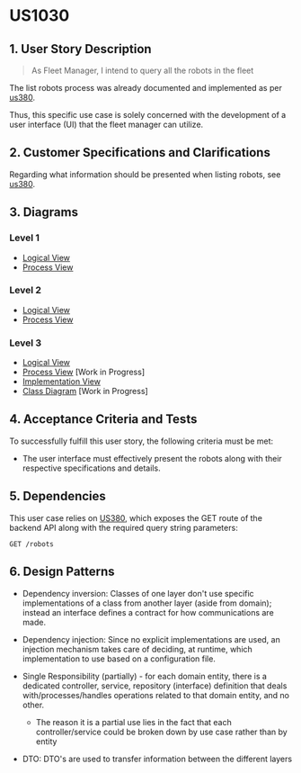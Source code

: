 # US1030

## 1. User Story Description

> As Fleet Manager, I intend to query all the robots in the fleet

The list robots process was already
documented and implemented as per [us380](../us380/README.md).

Thus, this specific use case is solely concerned with the
development of a user interface (UI) that the fleet
manager can utilize.


## 2. Customer Specifications and Clarifications

Regarding what information should be presented when listing robots, see [us380](../us380/README.md).

## 3. Diagrams

### Level 1

-   [Logical View](../general-purpose/level1/logical-view.svg)
-   [Process View](./level1/process-view.svg)

### Level 2

-   [Logical View](../general-purpose/level2/logical-view.svg)
-   [Process View](./level2/process-view.svg)

### Level 3

-   [Logical View](../general-purpose/level3/logical-view.svg)
-   [Process View](./level3/process-view.svg) [Work in Progress]
-   [Implementation View](../general-purpose/level3/implementation-view.svg)
-   [Class Diagram](./level3/class-diagram.svg) [Work in Progress]

## 4. Acceptance Criteria and Tests

To successfully fulfill this user story, the following criteria must be met:

- The user interface must effectively present the robots along with their respective specifications and details.

## 5. Dependencies

This user case relies on [US380](../us380), which exposes the GET route of the backend API along with the required query string parameters:

```
GET /robots
```

## 6. Design Patterns

-   Dependency inversion: Classes of one layer don't use specific implementations of a class from another layer (aside from domain); instead an interface defines a contract for how communications are made.

-   Dependency injection: Since no explicit implementations are used, an injection mechanism takes care of deciding, at runtime, which implementation to use based on a configuration file.

-   Single Responsibility (partially) - for each domain entity, there is a dedicated controller, service, repository (interface) definition that deals with/processes/handles operations related to that domain entity, and no other.

    -   The reason it is a partial use lies in the fact that each controller/service could be broken down by use case rather than by entity

-   DTO: DTO's are used to transfer information between the different layers
